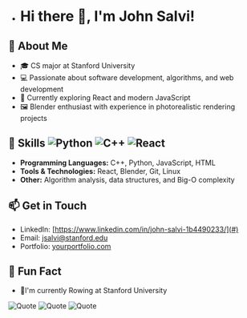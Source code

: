- # Hi there 👋, I'm John Salvi!

## 🚀 About Me
- 🎓 CS major at Stanford University  
- 💻 Passionate about software development, algorithms, and web development  
- 🌟 Currently exploring React and modern JavaScript  
- 🖼️ Blender enthusiast with experience in photorealistic rendering projects  

## 🔧 Skills ![Python](https://img.shields.io/badge/Python-3776AB?style=for-the-badge&logo=python&logoColor=white) ![C++](https://img.shields.io/badge/C%2B%2B-00599C?style=for-the-badge&logo=c%2B%2B&logoColor=white) ![React](https://img.shields.io/badge/React-20232A?style=for-the-badge&logo=react&logoColor=61DAFB)
- **Programming Languages:** C++, Python, JavaScript, HTML
- **Tools & Technologies:** React, Blender, Git, Linux  
- **Other:** Algorithm analysis, data structures, and Big-O complexity  

## 📫 Get in Touch
- LinkedIn: [https://www.linkedin.com/in/john-salvi-1b4490233/](#)  
- Email: [jsalvi@stanford.edu](mailto:your.email@example.com)  
- Portfolio: [yourportfolio.com](#)

## 🌟 Fun Fact
- 🚣I'm currently Rowing at Stanford University


![Quote](https://quotes-github-readme.vercel.app/api?type=horizontal&theme=radical)
![Quote](https://quotes-github-readme.vercel.app/api?type=horizontal&theme=light)
![Quote](https://quotes-github-readme.vercel.app/api?type=horizontal&theme=radical)



<!---
JohnSalvi/JohnSalvi is a ✨ special ✨ repository because its `README.md` (this file) appears on your GitHub profile.
You can click the Preview link to take a look at your changes.
--->
